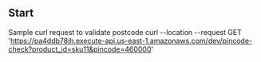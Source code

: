 ## Start
Sample curl request to validate postcode
curl --location --request GET 'https://pa4ddb78jh.execute-api.us-east-1.amazonaws.com/dev/pincode-check?product_id=sku11&pincode=460000'